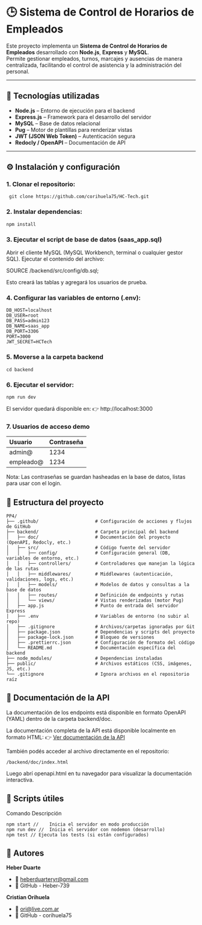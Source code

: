 # 🕒 Sistema de Control de Horarios de Empleados

Este proyecto implementa un **Sistema de Control de Horarios de Empleados** desarrollado con **Node.js**, **Express** y **MySQL**.  
Permite gestionar empleados, turnos, marcajes y ausencias de manera centralizada, facilitando el control de asistencia y la administración del personal.

---

## 🚀 Tecnologías utilizadas

- **Node.js** – Entorno de ejecución para el backend  
- **Express.js** – Framework para el desarrollo del servidor  
- **MySQL** – Base de datos relacional  
- **Pug** – Motor de plantillas para renderizar vistas  
- **JWT (JSON Web Token)** – Autenticación segura  
- **Redocly / OpenAPI** – Documentación de API  

---

## ⚙️ Instalación y configuración

### 1. Clonar el repositorio:
   ```
    git clone https://github.com/corihuela75/HC-Tech.git
   ```

### 2. Instalar dependencias:

  ```
  npm install
  ```
 
### 3. Ejecutar el script de base de datos (saas_app.sql)

Abrir el cliente MySQL (MySQL Workbench, terminal o cualquier gestor SQL).
Ejecutar el contenido del archivo:

SOURCE /backend/src/config/db.sql;

Esto creará las tablas y agregará los usuarios de prueba.

### 4. Configurar las variables de entorno (.env):

```
DB_HOST=localhost
DB_USER=root
DB_PASS=admin123    
DB_NAME=saas_app
DB_PORT=3306
PORT=3000
JWT_SECRET=HCTech
```

### 5. Moverse a la carpeta backend

```
cd backend
```

### 6. Ejecutar el servidor:

```
npm run dev
```

El servidor quedará disponible en:  👉 http://localhost:3000

### 7. Usuarios de acceso demo

| Usuario | Contraseña |
| :--- | :--- |
| admin@ | 1234 |
| empleado@ | 1234 |

Nota: Las contraseñas se guardan hasheadas en la base de datos, listas para usar con el login.


## 📂 Estructura del proyecto

```
PP4/
├── .github/                     # Configuración de acciones y flujos de GitHub
├── backend/                     # Carpeta principal del backend
│   ├── doc/                     # Documentación del proyecto (OpenAPI, Redocly, etc.)
│   ├── src/                     # Código fuente del servidor
│   │   ├── config/              # Configuración general (DB, variables de entorno, etc.)
│   │   ├── controllers/         # Controladores que manejan la lógica de las rutas
│   │   ├── middlewares/         # Middlewares (autenticación, validaciones, logs, etc.)
│   │   ├── models/              # Modelos de datos y consultas a la base de datos
│   │   ├── routes/              # Definición de endpoints y rutas
│   │   └── views/               # Vistas renderizadas (motor Pug)
│   ├── app.js                   # Punto de entrada del servidor Express
│   ├── .env                     # Variables de entorno (no subir al repo)
│   ├── .gitignore               # Archivos/carpetas ignoradas por Git
│   ├── package.json             # Dependencias y scripts del proyecto
│   ├── package-lock.json        # Bloqueo de versiones
│   ├── .prettierrc.json         # Configuración de formato del código
│   └── README.md                # Documentación específica del backend
├── node_modules/                # Dependencias instaladas
├── public/                      # Archivos estáticos (CSS, imágenes, JS, etc.)
└── .gitignore                   # Ignora archivos en el repositorio raíz

```

## 📘 Documentación de la API

La documentación de los endpoints está disponible en formato OpenAPI (YAML) dentro de la carpeta backend/doc.

La documentación completa de la API está disponible localmente en formato HTML: 👉 [Ver documentación de la API](http://localhost:3000/doc/index.html)

También podés acceder al archivo directamente en el repositorio:

```
/backend/doc/index.html
```

Luego abrí openapi.html en tu navegador para visualizar la documentación interactiva.

## 🧩 Scripts útiles
Comando	Descripción
```
npm start //	Inicia el servidor en modo producción
npm run dev //	Inicia el servidor con nodemon (desarrollo)
npm test //	Ejecuta los tests (si están configurados)
```


## 👤 Autores

**Heber Duarte**
* 📧 heberduarteryr@gmail.com
* 🔗 GitHub - Heber-739


**Cristian Orihuela**
* 📧 ori@live.com.ar
* 🔗 GitHub - corihuela75